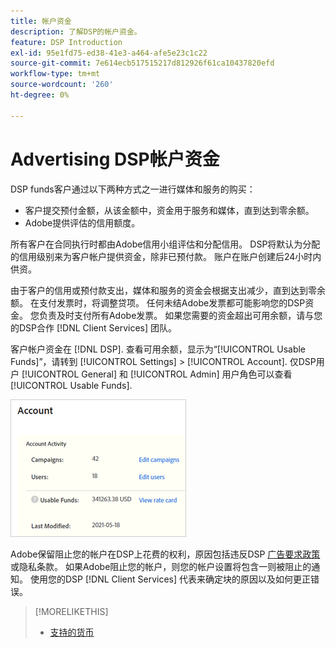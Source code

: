 ```yaml
---
title: 帐户资金
description: 了解DSP的帐户资金。
feature: DSP Introduction
exl-id: 95e1fd75-ed38-41e3-a464-afe5e23c1c22
source-git-commit: 7e614ecb517515217d812926f61ca10437820efd
workflow-type: tm+mt
source-wordcount: '260'
ht-degree: 0%

---
```


# Advertising DSP帐户资金

DSP funds客户通过以下两种方式之一进行媒体和服务的购买：

* 客户提交预付金额，从该金额中，资金用于服务和媒体，直到达到零余额。
* Adobe提供评估的信用额度。

所有客户在合同执行时都由Adobe信用小组评估和分配信用。 DSP将默认为分配的信用级别来为客户帐户提供资金，除非已预付款。 账户在账户创建后24小时内供资。

由于客户的信用或预付款支出，媒体和服务的资金会根据支出减少，直到达到零余额。 在支付发票时，将调整贷项。 任何未结Adobe发票都可能影响您的DSP资金。 您负责及时支付所有Adobe发票。 如果您需要的资金超出可用余额，请与您的DSP合作 [!DNL Client Services] 团队。

客户帐户资金在 [!DNL DSP]. 查看可用余额，显示为“[!UICONTROL Usable Funds]”，请转到 [!UICONTROL Settings] > [!UICONTROL Account]. 仅DSP用户 [!UICONTROL General] 和 [!UICONTROL Admin] 用户角色可以查看 [!UICONTROL Usable Funds].

![帐户的可用资金](/help/dsp/assets/account-usable-funds.png)

Adobe保留阻止您的帐户在DSP上花费的权利，原因包括违反DSP [广告要求政策](/help/policies/ad-requirements-policy.md) 或隐私条款。 如果Adobe阻止您的帐户，则您的帐户设置将包含一则被阻止的通知。 使用您的DSP [!DNL Client Services] 代表来确定块的原因以及如何更正错误。

>[!MORELIKETHIS]
>
>* [支持的货币](/help/dsp/currency.md)

